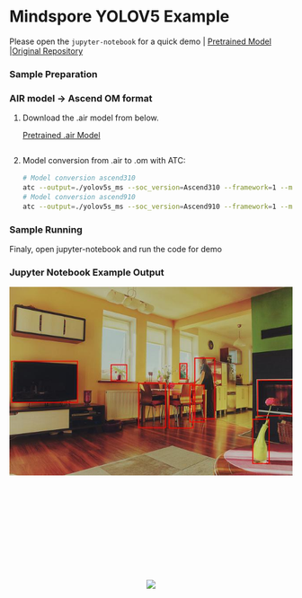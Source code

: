 # Mindspore YOLOV5 Example
Please open the `jupyter-notebook` for a quick demo | [Pretrained Model](https://onebox.huawei.com/p/dad426ea028637e90fdef4f7a272e8cf) |[Original Repository](https://gitee.com/ktuna/mind-spore-yolov5/tree/master)
### Sample Preparation

### AIR model -> Ascend OM format



1. Download the .air model from below.

    [Pretrained .air Model](https://onebox.huawei.com/p/dad426ea028637e90fdef4f7a272e8cf)

    ```
2. Model conversion from .air to .om with ATC:
    ```bash
    # Model conversion ascend310
    atc --output=./yolov5s_ms --soc_version=Ascend310 --framework=1 --model=./deneme_320_s_yolov5s.air
    # Model conversion ascend910
    atc --output=./yolov5s_ms --soc_version=Ascend910 --framework=1 --model=./deneme_320_s_yolov5s.air
    ```

### Sample Running

Finaly, open jupyter-notebook and run the code for demo

### Jupyter Notebook Example Output

<img src="./demo_output.jpg" width=650>

</br></br></br></br></br></br></br></br></br>

<p align="center">
<img src="https://r.huaweistatic.com/s/ascendstatic/lst/header/header-logo.png" align="center"/>
</p>